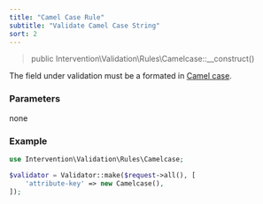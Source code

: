 ```yaml
---
title: "Camel Case Rule"
subtitle: "Validate Camel Case String"
sort: 2
---
```


> public Intervention\Validation\Rules\Camelcase::__construct()

The field under validation must be a formated in [Camel case](https://en.wikipedia.org/wiki/Camel_case).

### Parameters

none

### Example

```php
use Intervention\Validation\Rules\Camelcase;

$validator = Validator::make($request->all(), [
    'attribute-key' => new Camelcase(),
]);
```
